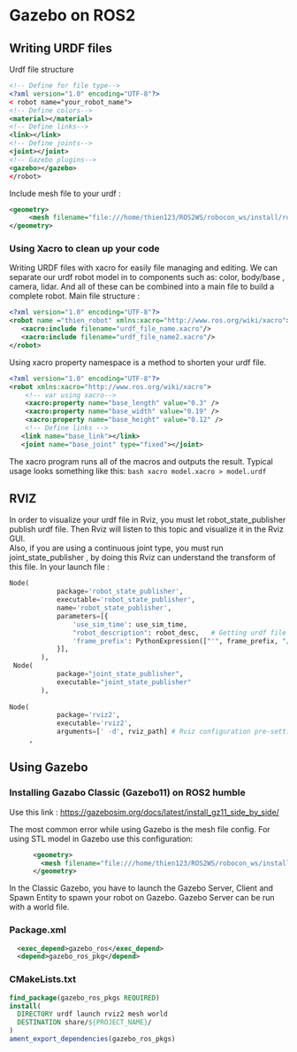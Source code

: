 # Gazebo on ROS2

## Writing URDF files

Urdf file structure 
```xml
<!-- Define for file type-->
<?xml version="1.0" encoding="UTF-8"?>
< robot name="your_robot_name">
<!-- Define colors-->
<material></material>
<!-- Define links-->
<link></link>
<!-- Define joints-->
<joint></joint>
<!-- Gazebo plugins-->
<gazebo></gazebo>
</robot>
```

Include mesh file to your urdf :
```xml
<geometry>
     <mesh filename="file:///home/thien123/ROS2WS/robocon_ws/install/robot_description/share/robot_description/mesh/sensors/lds.stl" scale="0.001 0.001 0.001"/>
</geometry>
```


### Using Xacro to clean up your code
Writing URDF files with xacro for easily file managing and editing.
We can separate our urdf robot model in to components such as: color, body/base , camera, lidar. And all of these can be combined into a main file to build a complete robot.
Main file structure :
 ```xml
<?xml version="1.0" encoding="UTF-8"?>
<robot name ="thien_robot" xmlns:xacro="http://www.ros.org/wiki/xacro">
    <xacro:include filename="urdf_file_name.xacro"/>
    <xacro:include filename="urdf_file_name2.xacro"/>
</robot>
```
Using xacro property namespace is a method to shorten your urdf file.

```xml
<?xml version="1.0" encoding="UTF-8"?>
<robot xmlns:xacro="http://www.ros.org/wiki/xacro">
    <!-- var using xacro--> 
    <xacro:property name="base_length" value="0.3" />
    <xacro:property name="base_width" value="0.19" />
    <xacro:property name="base_height" value="0.12" />
    <!-- Define links -->
   <link name="base_link"></link>
   <joint name="base_joint" type="fixed"></joint>
```
The xacro program runs all of the macros and outputs the result. Typical usage looks something like this:
```bash xacro model.xacro > model.urdf ```
## RVIZ
In order to visualize your urdf file in Rviz, you must let robot_state_publisher publish urdf file. Then Rviz will listen to this topic and visualize it in the Rviz GUI.\
Also, if you are using a continuous joint type, you must run joint_state_publisher , by doing this Rviz can understand the transform of this file.
In your launch file :
```python
Node(
            package='robot_state_publisher',
            executable='robot_state_publisher',
            name='robot_state_publisher',
            parameters=[{
                'use_sim_time': use_sim_time,
                "robot_description": robot_desc,   # Getting urdf file with file path
                'frame_prefix': PythonExpression(["'", frame_prefix, "/'"]),
            }],
        ),
 Node(
            package="joint_state_publisher",
            executable="joint_state_publisher"
        ),
        
Node(
            package='rviz2',
            executable='rviz2',
            arguments=[' -d', rviz_path] # Rviz configuration pre-setting
     ,
```


## Using Gazebo

### Installing Gazabo Classic (Gazebo11) on ROS2 humble

Use this link :   https://gazebosim.org/docs/latest/install_gz11_side_by_side/

 The most common error while using Gazebo is the mesh file config.
 For using STL model in Gazebo use this configuration:
```xml
      <geometry>
        <mesh filename="file:///home/thien123/ROS2WS/robocon_ws/install/robot_description/share/robot_description/mesh/sensors/lds.stl" scale="0.001 0.001 0.001"/>
      </geometry>
```
In the Classic Gazebo, you have to launch the Gazebo Server, Client and Spawn Entity to spawn your robot on Gazebo.
Gazebo Server can be run with a world file.


### Package.xml
```xml
  <exec_depend>gazebo_ros</exec_depend>
  <depend>gazebo_ros_pkg</depend>
```
### CMakeLists.txt
```cmake
find_package(gazebo_ros_pkgs REQUIRED)
install(
  DIRECTORY urdf launch rviz2 mesh world
  DESTINATION share/${PROJECT_NAME}/
)
ament_export_dependencies(gazebo_ros_pkgs)
```





